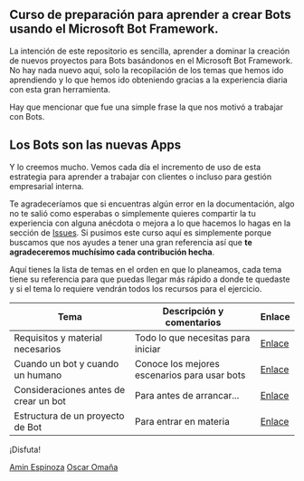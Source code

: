 ## Curso de preparación para aprender a crear Bots usando el Microsoft Bot Framework.

La intención de este repositorio es sencilla, aprender a dominar la creación de nuevos proyectos para Bots basándonos en el Microsoft Bot Framework. No hay nada nuevo aquí, solo la recopilación de los temas que hemos ido aprendiendo y lo que hemos ido obteniendo gracias a la experiencia diaria con esta gran herramienta.

Hay que mencionar que fue una simple frase la que nos motivó a trabajar con Bots.

## Los Bots son las nuevas Apps

Y lo creemos mucho. Vemos cada día el incremento de uso de esta estrategia para aprender a trabajar con clientes o incluso para gestión empresarial interna.

Te agradeceríamos que si encuentras algún error en la documentación, algo no te salió como esperabas o simplemente quieres compartir la tu experiencia con alguna anécdota o mejora a lo que hacemos lo hagas en la sección de [Issues](https://github.com/aminespinoza/Curso-bots/issues). Si pusimos este curso aquí es simplemente porque buscamos que nos ayudes a tener una gran referencia así que **te agradeceremos muchísimo cada contribución hecha**.

Aquí tienes la lista de temas en el orden en que lo planeamos, cada tema tiene su referencia para que puedas llegar más rápido a donde te quedaste y si el tema lo requiere vendrán todos los recursos para el ejercicio.

| Tema | Descripción y comentarios | Enlace |
| --------- | -------------------- | ------ |
| Requisitos y material necesarios | Todo lo que necesitas para iniciar | [Enlace](https://github.com/aminespinoza/Curso-bots/tree/master/Ejercicios/1.%20Requisitos%20y%20material%20necesarios) |
| Cuando un bot y cuando un humano | Conoce los mejores escenarios para usar bots | [Enlace](https://github.com/aminespinoza/ProyectosArduino/tree/master/DHT11_Wire_Comm_Basic)|
| Consideraciones antes de crear un bot | Para antes de arrancar... | [Enlace](https://github.com/aminespinoza/Curso-bots/tree/master/Ejercicios/3.%20Consideraciones%20antes%20de%20crear%20un%20bot) |
| Estructura de un proyecto de Bot | Para entrar en materia | [Enlace](https://github.com/aminespinoza/ProyectosArduino/tree/master/Leds_Secuenciales) |

¡Disfuta!

[Amin Espinoza](https://twitter.com/aminespinoza)
[Oscar Omaña](https://www.linkedin.com/in/oscar-hernández-omaña-048746b2/)
